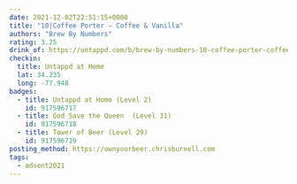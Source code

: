 ```yaml
---
date: 2021-12-02T22:51:15+0000
title: "10|Coffee Porter – Coffee & Vanilla"
authors: "Brew By Numbers"
rating: 3.25
drink_of: https://untappd.com/b/brew-by-numbers-10-coffee-porter-coffee-and-vanilla/
checkin:
  title: Untappd at Home
  lat: 34.235
  long: -77.948
badges:
  - title: Untappd at Home (Level 2)
    id: 917596717
  - title: God Save the Queen  (Level 31)
    id: 917596718
  - title: Tower of Beer (Level 29)
    id: 917596719
posting_method: https://ownyourbeer.chrisburnell.com
tags:
  - advent2021
---
```

